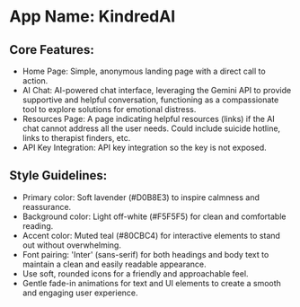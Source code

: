 # **App Name**: KindredAI

## Core Features:

- Home Page: Simple, anonymous landing page with a direct call to action.
- AI Chat: AI-powered chat interface, leveraging the Gemini API to provide supportive and helpful conversation, functioning as a compassionate tool to explore solutions for emotional distress.
- Resources Page: A page indicating helpful resources (links) if the AI chat cannot address all the user needs. Could include suicide hotline, links to therapist finders, etc.
- API Key Integration: API key integration so the key is not exposed.

## Style Guidelines:

- Primary color: Soft lavender (#D0B8E3) to inspire calmness and reassurance.
- Background color: Light off-white (#F5F5F5) for clean and comfortable reading.
- Accent color: Muted teal (#80CBC4) for interactive elements to stand out without overwhelming.
- Font pairing: 'Inter' (sans-serif) for both headings and body text to maintain a clean and easily readable appearance.
- Use soft, rounded icons for a friendly and approachable feel.
- Gentle fade-in animations for text and UI elements to create a smooth and engaging user experience.